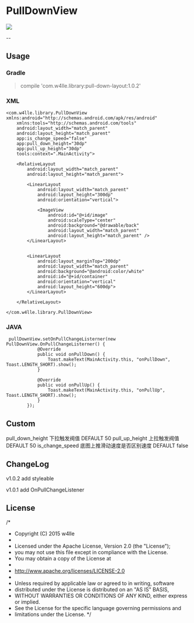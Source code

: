 # PullDownView


  <img src="https://github.com/w4lle/PullDownView/blob/master/demo.gif">


--
## Usage

### Gradle

>  compile 'com.w4lle.library:pull-down-layout:1.0.2'

### XML

```
<com.w4lle.library.PullDownView xmlns:android="http://schemas.android.com/apk/res/android"
    xmlns:tools="http://schemas.android.com/tools"
    android:layout_width="match_parent"
    android:layout_height="match_parent"
    app:is_change_speed="false"
    app:pull_down_height="30dp"
    app:pull_up_height="30dp"
    tools:context=".MainActivity">

    <RelativeLayout
        android:layout_width="match_parent"
        android:layout_height="match_parent">

        <LinearLayout
            android:layout_width="match_parent"
            android:layout_height="300dp"
            android:orientation="vertical">

            <ImageView
                android:id="@+id/image"
                android:scaleType="center"
                android:background="@drawable/back"
                android:layout_width="match_parent"
                android:layout_height="match_parent" />
        </LinearLayout>


        <LinearLayout
            android:layout_marginTop="200dp"
            android:layout_width="match_parent"
            android:background="@android:color/white"
            android:id="@+id/container"
            android:orientation="vertical"
            android:layout_height="600dp">
        </LinearLayout>

    </RelativeLayout>

</com.w4lle.library.PullDownView>
```
### JAVA
```
 pullDownView.setOnPullChangeListerner(new PullDownView.OnPullChangeListerner() {
            @Override
            public void onPullDown() {
                Toast.makeText(MainActivity.this, "onPullDown", Toast.LENGTH_SHORT).show();
            }

            @Override
            public void onPullUp() {
                Toast.makeText(MainActivity.this, "onPullUp", Toast.LENGTH_SHORT).show();
            }
        });
```

## Custom

pull_down_height  下拉触发阀值  DEFAULT 50
pull_up_height  上拉触发阀值  DEFAULT 50
is_change_speed  底图上推滑动速度是否区别速度 DEFAULT false


## ChangeLog

v1.0.2 add styleable

v1.0.1 add OnPullChangeListener



## License

 /*
 * Copyright (C) 2015 w4lle
 *
 * Licensed under the Apache License, Version 2.0 (the "License");
 * you may not use this file except in compliance with the License.
 * You may obtain a copy of the License at
 *
 * http://www.apache.org/licenses/LICENSE-2.0
 *
 * Unless required by applicable law or agreed to in writing, software
 * distributed under the License is distributed on an "AS IS" BASIS,
 * WITHOUT WARRANTIES OR CONDITIONS OF ANY KIND, either express or implied.
 * See the License for the specific language governing permissions and
 * limitations under the License.
 */
